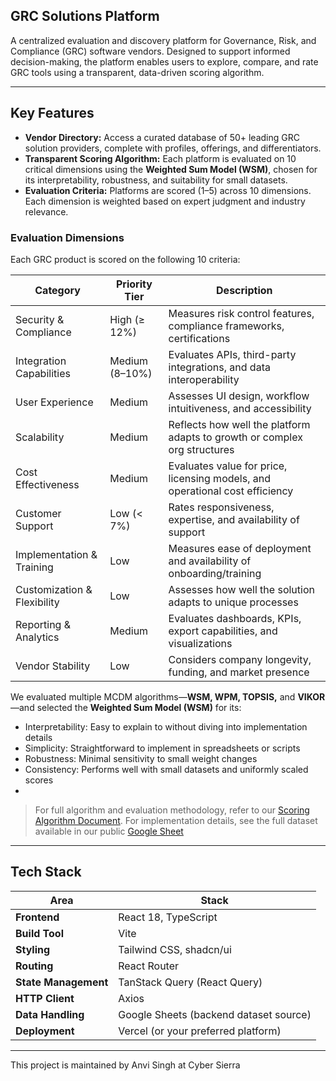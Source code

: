 ## GRC Solutions Platform

A centralized evaluation and discovery platform for Governance, Risk, and Compliance (GRC) software vendors. Designed to support informed decision-making, the platform enables users to explore, compare, and rate GRC tools using a transparent, data-driven scoring algorithm.

---

## Key Features

* **Vendor Directory:** Access a curated database of 50+ leading GRC solution providers, complete with profiles, offerings, and differentiators.
* **Transparent Scoring Algorithm:** Each platform is evaluated on 10 critical dimensions using the **Weighted Sum Model (WSM)**, chosen for its interpretability, robustness, and suitability for small datasets.
* **Evaluation Criteria:** Platforms are scored (1–5) across 10 dimensions. Each dimension is weighted based on expert judgment and industry relevance.

### Evaluation Dimensions

Each GRC product is scored on the following 10 criteria:

| Category                    | Priority Tier  | Description                                                                  |
| --------------------------- | -------------- | ---------------------------------------------------------------------------- |
| Security & Compliance       | High (≥ 12%)   | Measures risk control features, compliance frameworks, certifications        |
| Integration Capabilities    | Medium (8–10%) | Evaluates APIs, third-party integrations, and data interoperability          |
| User Experience             | Medium         | Assesses UI design, workflow intuitiveness, and accessibility                |
| Scalability                 | Medium         | Reflects how well the platform adapts to growth or complex org structures    |
| Cost Effectiveness          | Medium         | Evaluates value for price, licensing models, and operational cost efficiency |
| Customer Support            | Low (< 7%)     | Rates responsiveness, expertise, and availability of support                 |
| Implementation & Training   | Low            | Measures ease of deployment and availability of onboarding/training          |
| Customization & Flexibility | Low            | Assesses how well the solution adapts to unique processes                    |
| Reporting & Analytics       | Medium         | Evaluates dashboards, KPIs, export capabilities, and visualizations          |
| Vendor Stability            | Low            | Considers company longevity, funding, and market presence                    |

We evaluated multiple MCDM algorithms—**WSM, WPM, TOPSIS,** and **VIKOR**—and selected the **Weighted Sum Model (WSM)** for its:

* Interpretability: Easy to explain to without diving into implementation details
* Simplicity: Straightforward to implement in spreadsheets or scripts
* Robustness: Minimal sensitivity to small weight changes
* Consistency: Performs well with small datasets and uniformly scaled scores
* 
> For full algorithm and evaluation methodology, refer to our [Scoring Algorithm Document](client/scoring-algorithm.pdf).
> For implementation details, see the full dataset available in our public [Google Sheet](https://docs.google.com/spreadsheets/d/1hCxfIgb6IBzKeXfrMkdMKXhmC4U0daMWWJkmPWVepSg/edit?usp=sharing)

---

## Tech Stack

| Area                 | Stack                                  |
| -------------------- | -------------------------------------- |
| **Frontend**         | React 18, TypeScript                   |
| **Build Tool**       | Vite                                   |
| **Styling**          | Tailwind CSS, shadcn/ui                |
| **Routing**          | React Router                           |
| **State Management** | TanStack Query (React Query)           |
| **HTTP Client**      | Axios                                  |
| **Data Handling**    | Google Sheets (backend dataset source) |
| **Deployment**       | Vercel (or your preferred platform)    |

---

This project is maintained by Anvi Singh at Cyber Sierra


